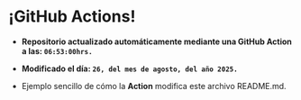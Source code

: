 # ¡GitHub Actions!
* **Repositorio actualizado automáticamente mediante una GitHub Action a las: `06:53:00hrs.`**
* **Modificado el día: `26, del mes de agosto, del año 2025.`**

* Ejemplo sencillo de cómo la **Action** modifica este archivo README.md.

